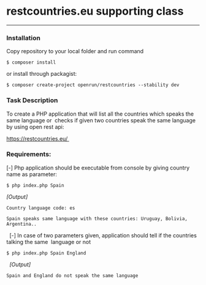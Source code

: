 # restcountries.eu supporting class 
---

### Installation

Copy repository to your local folder and run command
```
$ composer install
```
or install through packagist: 
```
$ composer create-project openrun/restcountries --stability dev
```

### Task Description

To create a PHP application that will list all the countries which speaks the same language or 
checks if given two countries speak the same language by using open rest api: 

https://restcountries.eu/ 
 
### Requirements: 

[-] Php application should be executable from console by giving country name as parameter: 
```
$ php index.php Spain 
```

*[Output]*
    
    Country language code: es

    Spain speaks same language with these countries: Uruguay, Bolivia, Argentina.. 
 
[-] In case of two parameters given, application should tell if the countries talking the same 
language or not 

```
$ php index.php Spain England 
```
 
*[Output]* 

```
Spain and England do not speak the same language 
```
